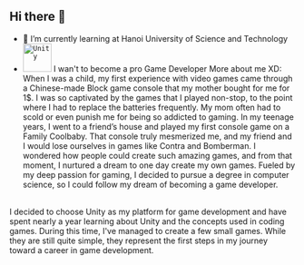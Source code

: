 ## Hi there 👋
- 🌱 I’m currently learning at Hanoi University of Science and Technology
-  <code><img width="50" src="https://user-images.githubusercontent.com/25181517/193427941-9437dbbe-376f-40dc-9573-0ef5c02a26a7.png" alt="Unity" title="Unity"/></code>  I wan't to become a pro Game Developer
More about me XD:  
    When I was a child, my first experience with video games came through a Chinese-made Block game console that my mother bought for me for 1$. I was so captivated by the games that I played non-stop, to the point where I had to replace the batteries frequently. My mom often had to scold or even punish me for being so addicted to gaming.
In my teenage years, I went to a friend’s house and played my first console game on a Family Coolbaby. That console truly mesmerized me, and my friend and I would lose ourselves in games like Contra and Bomberman. I wondered how people could create such amazing games, and from that moment, I nurtured a dream to one day create my own games.
Fueled by my deep passion for gaming, I decided to pursue a degree in computer science, so I could follow my dream of becoming a game developer.
<br>
I decided to choose Unity as my platform for game development and have spent nearly a year learning about Unity and the concepts used in coding games. During this time, I've managed to create a few small games. While they are still quite simple, they represent the first steps in my journey toward a career in game development.


  
<!--
**Hienducnguyen1206/Hienducnguyen1206** is a ✨ _special_ ✨ repository because its `README.md` (this file) appears on your GitHub profile.

Here are some ideas to get you started:

- 🔭 I’m currently working on ...
- 🌱 I’m currently learning ...
- 👯 I’m looking to collaborate on ...
- 🤔 I’m looking for help with ...
- 💬 Ask me about ...
- 📫 How to reach me: ...
- 😄 Pronouns: ...
- ⚡ Fun fact: ...
-->
